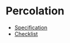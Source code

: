 # Percolation
* [Specification](http://coursera.cs.princeton.edu/algs4/assignments/percolation.html,"鼠标悬停")  
* [Checklist](http://coursera.cs.princeton.edu/algs4/checklists/percolation.html,"鼠标悬停")



